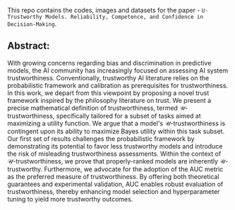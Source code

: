 This repo contains the codes, images and datasets for the paper - `U-Trustworthy Models. Reliability, Competence, and Confidence in Decision-Making`.


## Abstract:
With growing concerns regarding bias and discrimination in predictive models, the AI community has increasingly focused on assessing AI system trustworthiness. Conventionally, trustworthy AI literature relies on the probabilistic framework and calibration as prerequisites for trustworthiness. In this work, we depart from this viewpoint by proposing a novel trust framework inspired by the philosophy literature on trust. We present a precise mathematical definition of trustworthiness, termed $\mathcal{U}$-trustworthiness, specifically tailored for a subset of tasks aimed at maximizing a utility function. We argue that a model's $\mathcal{U}$-trustworthiness is contingent upon its ability to maximize Bayes utility within this task subset. Our first set of results challenges the probabilistic framework by demonstrating its potential to favor less trustworthy models and introduce the risk of misleading trustworthiness assessments. Within the context of $\mathcal{U}$-trustworthiness, we prove that properly-ranked models are inherently $\mathcal{U}$-trustworthy. Furthermore, we advocate for the adoption of the AUC metric as the preferred measure of trustworthiness. By offering both theoretical guarantees and experimental validation, AUC enables robust evaluation of trustworthiness, thereby enhancing model selection and hyperparameter tuning to yield more trustworthy outcomes.

